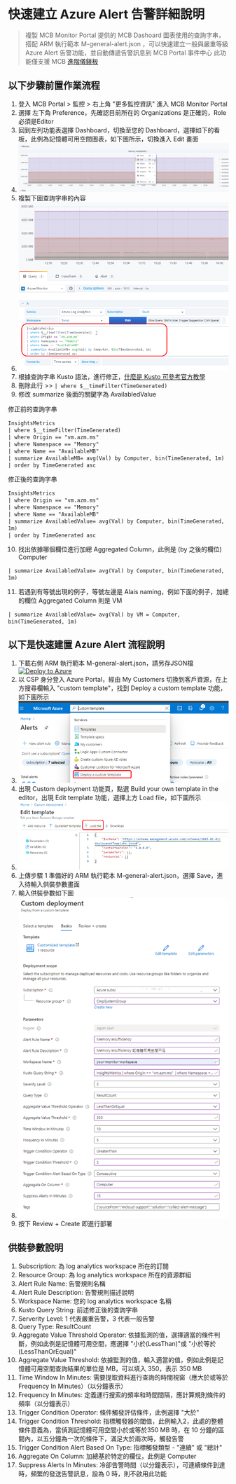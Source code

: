 # 快速建立 Azure Alert 告警詳細說明
> 複製 MCB Monitor Portal 提供的 MCB Dashoard 圖表使用的查詢字串，搭配 ARM 執行範本 M-general-alert.json ，可以快速建立一般與嚴重等級 Azure Alert 告警功能，並自動傳遞告警訊息到 MCB Portal 事件中心
> 此功能僅支援 MCB [進階儀錶板](../workspace/SETUP.md)

## 以下步驟前置作業流程
1. 登入 MCB Portal > 監控 > 右上角 "更多監控資訊" 進入 MCB Monitor Portal
2. 選擇 左下角 Preference，先確認目前所在的 Organizations 是正確的，Role 必須是Editor
3. 回到左列功能表選擇 Dashboard，切換至您的 Dashboard，選擇如下的看板，此例為記憶體可用空間圖表，如下圖所示，切換進入 Edit 畫面
4. ![IMG](./snapshot/Memory%20AvailableMB-1.png)
5. 複製下圖查詢字串的內容
6. ![IMG](./snapshot/Memory%20AvailableMB-2.png)
7. 根據查詢字串 Kusto 語法，進行修正，[什麼是 Kusto 可參考官方教學](https://docs.microsoft.com/zh-tw/azure/data-explorer/kusto/concepts/)
8. 刪除此行 >> ```| where $__timeFilter(TimeGenerated)```
9. 修改 summarize 後面的關鍵字為 AvailabledValue

修正前的查詢字串
```
InsightsMetrics
| where $__timeFilter(TimeGenerated)
| where Origin == "vm.azm.ms" 
| where Namespace == "Memory" 
| where Name == "AvailableMB" 
| summarize AvailableMB= avg(Val) by Computer, bin(TimeGenerated, 1m) 
| order by TimeGenerated asc
```

修正後的查詢字串
```
InsightsMetrics
| where Origin == "vm.azm.ms" 
| where Namespace == "Memory" 
| where Name == "AvailableMB" 
| summarize AvailabledValue= avg(Val) by Computer, bin(TimeGenerated, 1m) 
| order by TimeGenerated asc
```
10. 找出依據哪個欄位進行加總 Aggregated Column，此例是 (by 之後的欄位) Computer
```
| summarize AvailabledValue= avg(Val) by Computer, bin(TimeGenerated, 1m)
```
11. 若遇到有等號出現的例子，等號左邊是 Alais naming，例如下面的例子，加總的欄位 Aggregated Column 則是 VM

```
| summarize AvailabledValue= avg(Val) by VM = Computer, bin(TimeGenerated, 1m)
```

## 以下是快速建置 Azure Alert 流程說明
1. 下載右側 ARM 執行範本 M-general-alert.json，請另存JSON檔 [![Deploy to Azure](https://docs.microsoft.com/en-us/azure/templates/media/deploy-to-azure.svg)](https://portal.azure.com/#create/Microsoft.Template/uri/https%3A%2F%2Fraw.githubusercontent.com%2Fmcloud-support%2Farm%2Fmain%2Falert%2FM-general-alert.json)
2. 以 CSP 身分登入 Azure Portal，經由 My Customers 切換到客戶資源，在上方搜尋欄輸入 "custom template"，找到 Deploy a custom template 功能，如下圖所示
3. ![Deploy a custom template](./snapshot/Deploy-a-custom-template.png)
4. 出現 Custom deployment 功能頁，點選 Build your own template in the editor，出現 Edit template 功能，選擇上方 Load file，如下圖所示
5. ![Edit template](./snapshot/edit-template.png)
6. 上傳步驟 1 準備好的 ARM 執行範本 M-general-alert.json，選擇 Save，進入待輸入供裝參數畫面
7. 輸入供裝參數如下圖
8. ![Custom deployment](./snapshot/custom-deployment.png)
9. 按下 Review + Create 即進行部署

## 供裝參數說明
1. Subscription: 為 log analytics workspace 所在的訂閱
2. Resource Group: 為 log analytics workspace 所在的資源群組
3. Alert Rule Name: 告警規則名稱
4. Alert Rule Description: 告警規則描述說明
5. Workspace Name: 您的 log analytics workspace 名稱
6. Kusto Query String: 前述修正後的查詢字串
7. Serverity Level: 1 代表嚴重告警，3 代表一般告警
8. Query Type: ResultCount
9. Aggregate Value Threshold Operator: 依據監測的值，選擇適當的條件判斷，例如此例是記憶體可用空間，應選擇 "小於(LessThan)"或 "小於等於(LessThanOrEqual)"
10. Aggregate Value Threshold: 依據監測的值，輸入適當的值，例如此例是記憶體可用空間查詢結果的單位是 MB，可以填入 350，表示 350 MB
11. Time Window In Minutes: 需要提取資料進行查詢的時間視窗（應大於或等於 Frequency In Minutes）（以分鐘表示）
12. Frequency In Minutes: 定義運行搜索的頻率和時間間隔，應計算規則條件的頻率（以分鐘表示）
13. Trigger Condition Operator: 條件觸發評估條件，此例選擇 "大於"
14. Trigger Condition Threshold: 指標觸發器的閾值，此例輸入2，此處的整體條件意義為，當偵測記憶體可用空間小於或等於350 MB 時，在 10 分鐘的區間內，以五分鐘為一次的條件下，滿足大於兩次時，觸發告警
15. Trigger Condition Alert Based On Type: 指標觸發類型 - "連續" 或 "總計"
16. Aggregate On Column: 加總基於特定的欄位，此例是 Computer
17. Suppress Alerts In Minutes: 冷卻告警時間（以分鐘表示），可連續條件到達時，頻繁的發送告警訊息，設為 0 時，則不啟用此功能